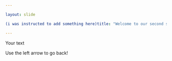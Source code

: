 ```yaml
---

layout: slide

(i was instructed to add something here)title: "Welcome to our second slide!"

---
```


Your text

Use the left arrow to go back!
